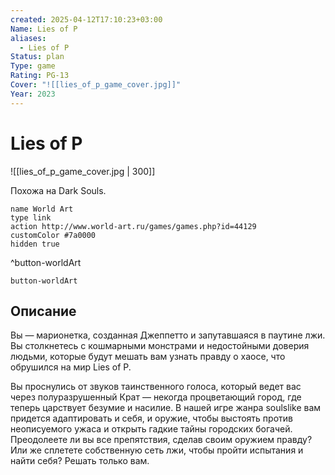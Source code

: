 ```yaml
---
created: 2025-04-12T17:10:23+03:00
Name: Lies of P
aliases:
  - Lies of P
Status: plan
Type: game
Rating: PG-13
Cover: "![[lies_of_p_game_cover.jpg]]"
Year: 2023
---
```


# Lies of P

![[lies_of_p_game_cover.jpg | 300]]

Похожа на Dark Souls.


```button
name World Art
type link
action http://www.world-art.ru/games/games.php?id=44129
customColor #7a0000
hidden true
```
^button-worldArt



`button-worldArt`

## Описание

Вы — марионетка, созданная Джеппетто и запутавшаяся в паутине лжи. Вы столкнетесь с кошмарными монстрами и недостойными доверия людьми, которые будут мешать вам узнать правду о хаосе, что обрушился на мир Lies of P.

Вы проснулись от звуков таинственного голоса, который ведет вас через полуразрушенный Крат — некогда процветающий город, где теперь царствует безумие и насилие. В нашей игре жанра soulslike вам придется адаптировать и себя, и оружие, чтобы выстоять против неописуемого ужаса и открыть гадкие тайны городских богачей. Преодолеете ли вы все препятствия, сделав своим оружием правду? Или же сплетете собственную сеть лжи, чтобы пройти испытания и найти себя? Решать только вам.
